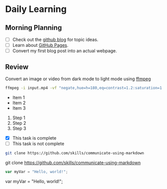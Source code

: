 # Daily Learning

## Morning Planning

- [ ] Check out the [github blog](https://github.blog/) for topic ideas.
- [ ] Learn about [GitHub Pages](https://skills.github.com/#first-day-on-github).
- [ ] Convert my first blog post into an actual webpage.

## Review

Convert an image or video from dark mode to light mode using [ffmpeg](https://www.ffmpeg.org)

```bash
ffmpeg -i input.mp4 -vf "negate,hue=h=180,eq=contrast=1.2:saturation=1.1" output.mp4
```


- Item 1
- Item 2
- Item 3
  
1. Step 1
1. Step 2
1. Step 3

- [x] This task is complete
- [ ] This task is not complete

```bash
git clone https://github.com/skills/communicate-using-markdown
```

git clone https://github.com/skills/communicate-using-markdown

```js
var myVar = "Hello, world!";
```

var myVar = "Hello, world!";

